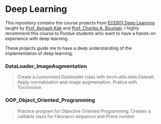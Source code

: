 # Deep Learning
This repository contains the course projects from [ECE601 Deep Learning](https://engineering.purdue.edu/DeepLearn/) taught by [Prof. Avinash Kak](https://engineering.purdue.edu/kak/) and [Prof. Charles A. Bouman](https://engineering.purdue.edu/~bouman/). I highly recommend this course to Purdue students who want to have a hands-on experience with deep learning. 

These projects guide me to have a deep understanding of the implementation of deep learning.

### DataLoader_ImageAugmentation
> Create a customized Dataloader class with torch.utils.data.Dataset. Apply normalization and image augmentation. Pratice with Torchvision.


### OOP_Object_Oriented_Programming
> Practice program for Objective Oriented Programming. Creates a calllable class for Fibonacci sequence and Prime number
 
